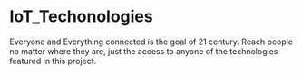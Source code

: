 # IoT_Techonologies
Everyone and Everything connected is the goal of 21 century. Reach people no matter where they are, just the access to anyone of the technologies featured in this project. 
